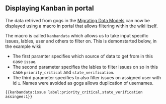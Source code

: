 ## Displaying Kanban in portal

The data retrived from gogs in the [Migrating Data Models](Walkthrough/Models/Migrating_data_from_gogs.md)
can now be displayed using a macro in portal that allows filtering within the wiki itself.

The macro is called `kanbandata` which allows us to take input specific issues, lables, user and others to filter on.
This is demonstarted below, in the example wiki:
 - The first paramter specifies which source of data to get from in this case `issue`.
 - The second parameter specifies the lables to filter issues on so in this case `priority_critical` and `state_verification`.
 - The third parameter specifies to also filter issues on assigned user with id `1`. Names were avoided as gogs allows duplication of usernames.

```
{{kanbandata:issue label:priority_critical,state_verification assingee:1}}
```
